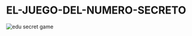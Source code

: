 # EL-JUEGO-DEL-NUMERO-SECRETO

![edu secret game](https://github.com/user-attachments/assets/75dd7816-bfc7-418f-ab81-8633b0e8565c)
